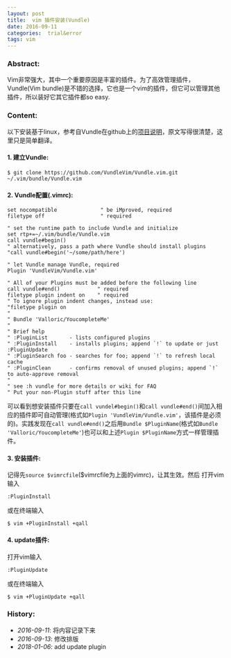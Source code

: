 ```yaml
---
layout: post
title:  vim 插件安装(Vundle)
date: 2016-09-11
categories:  trial&error
tags: vim
---
```

### Abstract:
Vim非常强大，其中一个重要原因是丰富的插件。为了高效管理插件，Vundle(Vim bundle)是不错的选择，它也是一个vim的插件，但它可以管理其他插件，所以装好它其它插件都so easy.<br>

### Content:
以下安装基于linux，参考自Vundle在github上的[项目说明](https://github.com/VundleVim/Vundle.vim)，原文写得很清楚，这里只是简单翻译。

#### 1. 建立Vundle:

    $ git clone https://github.com/VundleVim/Vundle.vim.git ~/.vim/bundle/Vundle.vim

#### 2. Vundle配置(.vimrc):

    set nocompatible              " be iMproved, required
    filetype off                  " required

    " set the runtime path to include Vundle and initialize
    set rtp+=~/.vim/bundle/Vundle.vim
    call vundle#begin()
    " alternatively, pass a path where Vundle should install plugins
    "call vundle#begin('~/some/path/here')

    " let Vundle manage Vundle, required
    Plugin 'VundleVim/Vundle.vim'

    " All of your Plugins must be added before the following line
    call vundle#end()            " required
    filetype plugin indent on    " required
    " To ignore plugin indent changes, instead use:
    "filetype plugin on
    "
    " Bundle 'Valloric/YoucompleteMe'
    "
    " Brief help
    " :PluginList       - lists configured plugins
    " :PluginInstall    - installs plugins; append `!` to update or just :PluginUpdate
    " :PluginSearch foo - searches for foo; append `!` to refresh local cache
    " :PluginClean      - confirms removal of unused plugins; append `!` to auto-approve removal
    "
    " see :h vundle for more details or wiki for FAQ
    " Put your non-Plugin stuff after this line

可以看到想安装插件只要在`call vundel#begin()`和`call vundle#end()`间加入相应的插件即可自动管理(格式如`Plugin 'VundleVim/Vundle.vim'`，该插件是必须的)。实践发现在`call vundle#end()`之后用`Bundle $PluginName`(格式如`Bundle 'Valloric/YoucompleteMe'`)也可以和上述`Plugin $PluginName`方式一样管理插件。

#### 3. 安装插件:
记得先`source $vimrcfile`($vimrcfile为上面的vimrc)，让其生效。然后
打开vim输入

    :PluginInstall

或在终端输入

    $ vim +PluginInstall +qall

#### 4. update插件:
打开vim输入

    :PluginUpdate

或在终端输入

    $ vim +PluginUpdate +qall

### History:
* <em>2016-09-11</em>: 将内容记录下来<br>
* <em>2016-09-13</em>: 修改排版<br>
* <em>2018-01-06</em>: add update plugin<br>

